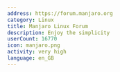 ```yaml
---
address: https://forum.manjaro.org
category: Linux
title: Manjaro Linux Forum
description: Enjoy the simplicity
userCount: 16770
icon: manjaro.png
activity: very high
language: en_GB
---
```

